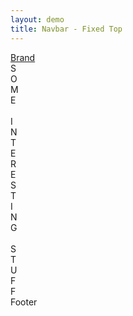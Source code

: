 ```yaml
---
layout: demo
title: Navbar - Fixed Top
---
```


<nav class="navbar navbar-expand-sm bg-purple navbar-dark fixed-top">
  <div class="container-fluid">
    <a class="navbar-brand d-flex align-items-center" href="javascript:">
      <i class="bi bi-star-fill me-2"></i>Brand
    </a>
  </div>
</nav>

<div class="container-fluid p-2" style="margin-top: var(--navbar-fixed-height);">
  <label class="bg-purple text-white text-center fs-1 p-5">
    S<br>O<br>M<br>E<br><br>
    I<br>N<br>T<br>E<br>R<br>E<br>S<br>T<br>I<br>N<br>G<br><br>
    S<br>T<br>U<br>F<br>F
  </label>
</div>

<footer class="bg-dark text-white p-3">
  Footer
</footer>
